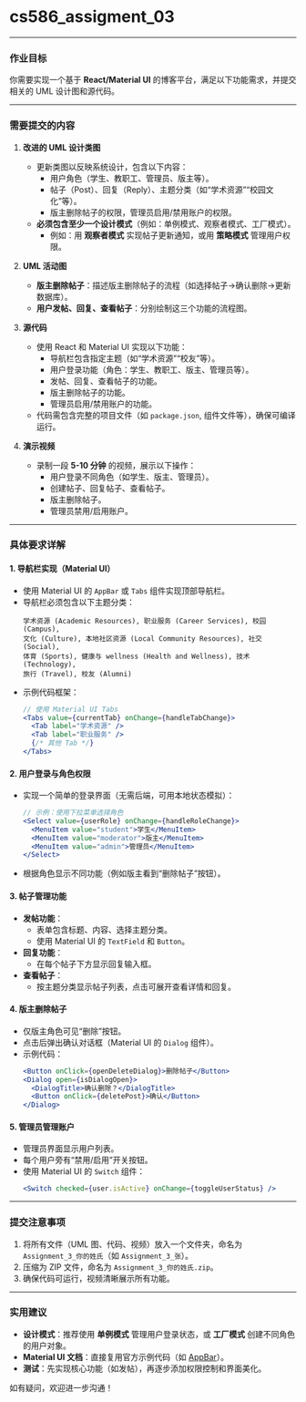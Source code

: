 # cs586_assigment_03

---

### **作业目标**
你需要实现一个基于 **React/Material UI** 的博客平台，满足以下功能需求，并提交相关的 UML 设计图和源代码。

---

### **需要提交的内容**
1. **改进的 UML 设计类图**  
   - 更新类图以反映系统设计，包含以下内容：  
     - 用户角色（学生、教职工、管理员、版主等）。  
     - 帖子（Post）、回复（Reply）、主题分类（如“学术资源”“校园文化”等）。  
     - 版主删除帖子的权限，管理员启用/禁用账户的权限。  
   - **必须包含至少一个设计模式**（例如：单例模式、观察者模式、工厂模式）。  
     - 例如：用 **观察者模式** 实现帖子更新通知，或用 **策略模式** 管理用户权限。

2. **UML 活动图**  
   - **版主删除帖子**：描述版主删除帖子的流程（如选择帖子→确认删除→更新数据库）。  
   - **用户发帖、回复、查看帖子**：分别绘制这三个功能的流程图。

3. **源代码**  
   - 使用 React 和 Material UI 实现以下功能：  
     - 导航栏包含指定主题（如“学术资源”“校友”等）。  
     - 用户登录功能（角色：学生、教职工、版主、管理员等）。  
     - 发帖、回复、查看帖子的功能。  
     - 版主删除帖子的功能。  
     - 管理员启用/禁用账户的功能。  
   - 代码需包含完整的项目文件（如 `package.json`, 组件文件等），确保可编译运行。

4. **演示视频**  
   - 录制一段 **5-10 分钟** 的视频，展示以下操作：  
     - 用户登录不同角色（如学生、版主、管理员）。  
     - 创建帖子、回复帖子、查看帖子。  
     - 版主删除帖子。  
     - 管理员禁用/启用账户。  

---

### **具体要求详解**
#### 1. 导航栏实现（Material UI）  
   - 使用 Material UI 的 `AppBar` 或 `Tabs` 组件实现顶部导航栏。  
   - 导航栏必须包含以下主题分类：  
     ```text  
     学术资源 (Academic Resources), 职业服务 (Career Services), 校园 (Campus),  
     文化 (Culture), 本地社区资源 (Local Community Resources), 社交 (Social),  
     体育 (Sports), 健康与 wellness (Health and Wellness), 技术 (Technology),  
     旅行 (Travel), 校友 (Alumni)  
     ```  
   - 示例代码框架：  
     ```jsx  
     // 使用 Material UI Tabs  
     <Tabs value={currentTab} onChange={handleTabChange}>  
       <Tab label="学术资源" />  
       <Tab label="职业服务" />  
       {/* 其他 Tab */}  
     </Tabs>  
     ```

#### 2. 用户登录与角色权限  
   - 实现一个简单的登录界面（无需后端，可用本地状态模拟）：  
     ```jsx  
     // 示例：使用下拉菜单选择角色  
     <Select value={userRole} onChange={handleRoleChange}>  
       <MenuItem value="student">学生</MenuItem>  
       <MenuItem value="moderator">版主</MenuItem>  
       <MenuItem value="admin">管理员</MenuItem>  
     </Select>  
     ```  
   - 根据角色显示不同功能（例如版主看到“删除帖子”按钮）。

#### 3. 帖子管理功能  
   - **发帖功能**：  
     - 表单包含标题、内容、选择主题分类。  
     - 使用 Material UI 的 `TextField` 和 `Button`。  
   - **回复功能**：  
     - 在每个帖子下方显示回复输入框。  
   - **查看帖子**：  
     - 按主题分类显示帖子列表，点击可展开查看详情和回复。

#### 4. 版主删除帖子  
   - 仅版主角色可见“删除”按钮。  
   - 点击后弹出确认对话框（Material UI 的 `Dialog` 组件）。  
   - 示例代码：  
     ```jsx  
     <Button onClick={openDeleteDialog}>删除帖子</Button>  
     <Dialog open={isDialogOpen}>  
       <DialogTitle>确认删除？</DialogTitle>  
       <Button onClick={deletePost}>确认</Button>  
     </Dialog>  
     ```

#### 5. 管理员管理账户  
   - 管理员界面显示用户列表。  
   - 每个用户旁有“禁用/启用”开关按钮。  
   - 使用 Material UI 的 `Switch` 组件：  
     ```jsx  
     <Switch checked={user.isActive} onChange={toggleUserStatus} />  
     ```

---

### **提交注意事项**
1. 将所有文件（UML 图、代码、视频）放入一个文件夹，命名为 `Assignment_3_你的姓氏`（如 `Assignment_3_张`）。  
2. 压缩为 ZIP 文件，命名为 `Assignment_3_你的姓氏.zip`。  
3. 确保代码可运行，视频清晰展示所有功能。

---

### **实用建议**
- **设计模式**：推荐使用 **单例模式** 管理用户登录状态，或 **工厂模式** 创建不同角色的用户对象。  
- **Material UI 文档**：直接复用官方示例代码（如 [AppBar](https://mui.com/components/app-bar/)）。  
- **测试**：先实现核心功能（如发帖），再逐步添加权限控制和界面美化。  

如有疑问，欢迎进一步沟通！